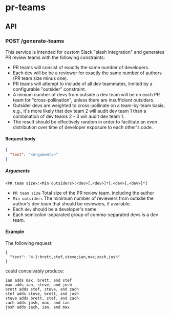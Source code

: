 # pr-teams

## API

### POST /generate-teams

This service is intended for custom Slack "slash integration" and generates PR review teams with the following constraints:

- PR teams will consist of exactly the same number of developers.
- Each dev will be be a reviewer for exactly the same number of authors (PR team size minus one).
- PR teams will attempt to include of all dev teammates, limited by a configurable "outsider" constraint.
- A minium number of devs from outside a dev team will be on each PR team for "cross-pollination", unless there are insufficient outsiders.
- Outsider devs are weighted to cross-pollinate on a team-by-team basis; e.g., it's more
  likely that dev team 2 will audit dev team 1 than a combination of dev teams 2 - 3 will audit
  dev team 1.
- The result should be effectively random in order to facilitate an even distribution over time of developer exposure to each other's code.

#### Request body

```json
{
  "text": "<Arguments>"
}
```

##### Arguments

```
<PR team size>:<Min outsiders>:<dev>[,<dev>]*[;<dev>[,<dev>]*]
```

* `PR team size` Total size of the PR review team, including the author
* `Min outsiders` The minimum number of reviewers from outsdie the author's dev team that should be reviewers, if available.
* Each `dev` should be a developer's name
* Each semicolon-separated group of comma-separated devs is a dev team.

#### Example

The following request:

```
{
  "text": "4:1:brett,stef,steve;ian,max;zach,josh"
}
```

could conceivably produce:

```
ian adds max, brett, and stef
max adds ian, steve, and josh
brett adds stef, steve, and zach
stef adds steve, brett, and josh
steve adds brett, stef, and zach
zach adds josh, max, and ian
josh adds zach, ian, and max
```
